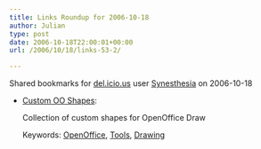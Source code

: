 ```yaml
---
title: Links Roundup for 2006-10-18
author: Julian
type: post
date: 2006-10-18T22:00:01+00:00
url: /2006/10/18/links-53-2/

---
```

Shared bookmarks for [del.icio.us][1] user  [Synesthesia][2] on 2006-10-18

  * [Custom OO Shapes][3]:
  
    Collection of custom shapes for OpenOffice Draw
  
    Keywords: [OpenOffice][4], [Tools][5], [Drawing][6]

 [1]: https://del.icio.us/
 [2]: https://del.icio.us/synesthesia
 [3]: https://www.lautman.net/mark/coo/ "https://www.lautman.net/mark/coo/"
 [4]: https://del.icio.us/synesthesia/OpenOffice
 [5]: https://del.icio.us/synesthesia/Tools
 [6]: https://del.icio.us/synesthesia/Drawing